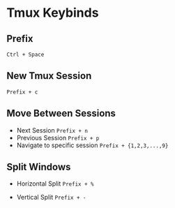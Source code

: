 # Tmux Keybinds

## Prefix
`Ctrl + Space`

## New Tmux Session
`Prefix + c`

## Move Between Sessions
* Next Session
    `Prefix + n`
* Previous Session
    `Prefix + p`
* Navigate to specific session
    `Prefix + {1,2,3,...,9}`

## Split Windows
* Horizontal Split
    `Prefix + %`

* Vertical Split
    `Prefix + -`



